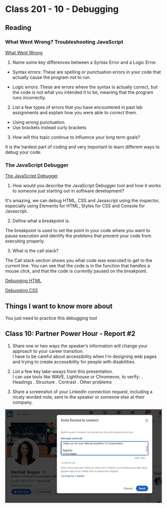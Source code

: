 # Class 201 - 10 - Debugging

## Reading

### What Went Wrong? Troubleshooting JavaScript

[What Went Wrong](https://developer.mozilla.org/en-US/docs/Learn/JavaScript/First_steps/What_went_wrong)

1. Name some key differences between a Syntax Error and a Logic Error.  

- Syntax errors: These are spelling or punctuation errors in your code that actually cause the program not to run.

- Logic errors: These are errors where the syntax is actually correct, but the code is not what you intended it to be, meaning that the program runs incorrectly.

2. List a few types of errors that you have encountered in past lab assignments and explain how you were able to correct them.  

- Using wrong punctuation.
- Use brackets instead curly brackets

3. How will this topic continue to influence your long term goals?  

It is the hardest part of coding and very important to learn different ways to debug your code.  

### The JavaScript Debugger

[The JavaScript Debugger](https://developer.mozilla.org/en-US/docs/Learn/Common_questions/Tools_and_setup/What_are_browser_developer_tools#the_javascript_debugger)  

1. How would you describe the JavaScript Debugger tool and how it works to someone just starting out in software development?  

It's amazing, we can debug HTML, CSS and Javascript using the inspector, especially using Elements for HTML, Styles for CSS and Console for Javascript.

2. Define what a breakpoint is.  

The breakpoint is used to set the point in your code where you want to pause execution and identify the problems that prevent your code from executing properly.

3. What is the call stack?  

The Call stack section shows you what code was executed to get to the current line. You can see that the code is in the function that handles a mouse click, and that the code is currently paused on the breakpoint.

[Debugging HTML](https://developer.mozilla.org/en-US/docs/Learn/HTML/Introduction_to_HTML/Debugging_HTML)

[Debugging CSS](https://developer.mozilla.org/en-US/docs/Learn/CSS/Building_blocks/Debugging_CSS)

## Things I want to know more about

You just need to practice this debugging tool

## Class 10: Partner Power Hour - Report #2

1. Share one or two ways the speaker’s information will change your approach to your career transition.  
I have to be careful about accessibility when I'm designing web pages and trying to create accessibility for people with disabilities.

2. List a few key take-aways from this presentation.  
I can use tools like WAVE, Lighthouse or Chromevox, to verify:
. Headings
. Structure
. Contrast
. Other problems  

3. Share a screenshot of your LinkedIn connection request, including a nicely worded note, sent to the speaker or someone else at their company.  

![Screeshot](/images/Linkedin-ms.png)

